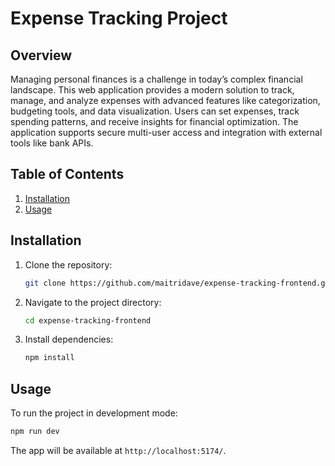 # Expense Tracking Project

## Overview
Managing personal finances is a challenge in today’s complex financial landscape. This web application provides a modern solution to track, manage, and analyze expenses with advanced features like categorization, budgeting tools, and data visualization. Users can set expenses, track spending patterns, and receive insights for financial optimization. The application supports secure multi-user access and integration with external tools like bank APIs. 

## Table of Contents

1. [Installation](#installation)
2. [Usage](#usage)

## Installation

1. Clone the repository:
   ```bash
   git clone https://github.com/maitridave/expense-tracking-frontend.git
   ```
2. Navigate to the project directory:
   ```bash
   cd expense-tracking-frontend
   ```
3. Install dependencies:
   ```bash
   npm install
   ```

## Usage

To run the project in development mode:

```bash
npm run dev
```

The app will be available at `http://localhost:5174/`.
